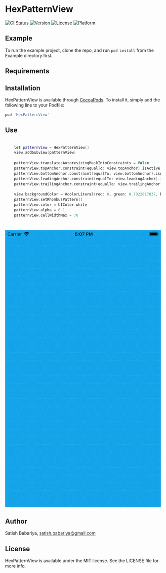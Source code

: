 # HexPatternView

[![CI Status](http://img.shields.io/travis/satish.babariya@gmail.com/HexPatternView.svg?style=flat)](https://travis-ci.org/satish.babariya@gmail.com/HexPatternView)
[![Version](https://img.shields.io/cocoapods/v/HexPatternView.svg?style=flat)](http://cocoapods.org/pods/HexPatternView)
[![License](https://img.shields.io/cocoapods/l/HexPatternView.svg?style=flat)](http://cocoapods.org/pods/HexPatternView)
[![Platform](https://img.shields.io/cocoapods/p/HexPatternView.svg?style=flat)](http://cocoapods.org/pods/HexPatternView)

## Example

To run the example project, clone the repo, and run `pod install` from the Example directory first.

## Requirements

## Installation

HexPatternView is available through [CocoaPods](http://cocoapods.org). To install
it, simply add the following line to your Podfile:

```ruby
pod 'HexPatternView'
```

## Use

```swift

    let patternView = HexPatternView()
    view.addSubview(patternView)
    
    patternView.translatesAutoresizingMaskIntoConstraints = false
    patternView.topAnchor.constraint(equalTo: view.topAnchor).isActive = true
    patternView.bottomAnchor.constraint(equalTo: view.bottomAnchor).isActive = true
    patternView.leadingAnchor.constraint(equalTo: view.leadingAnchor).isActive = true
    patternView.trailingAnchor.constraint(equalTo: view.trailingAnchor).isActive = true
    
    view.backgroundColor = #colorLiteral(red: 0, green: 0.7022017837, blue: 0.9288000464, alpha: 1)
    patternView.setRhombusPattern()
    patternView.color = UIColor.white
    patternView.alpha = 0.1
    patternView.cellWidthMax = 70
    
```

<h3 align="center">
<img src="image.png" alt="Screenshot of HexPatternView" />
</h3>

## Author

Satish Babariya, satish.babariya@gmail.com

## License

HexPatternView is available under the MIT license. See the LICENSE file for more info.
